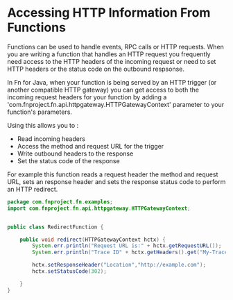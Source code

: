 # Accessing HTTP Information From Functions

Functions can be used to handle events, RPC calls or HTTP requests.  When you are writing a function that handles an HTTP request you frequently need access to the HTTP headers of the incoming request or need to set HTTP headers or the status code on the outbound respsonse.


In Fn for Java, when your function is being served by an HTTP trigger (or another compatible HTTP gateway) you can get access to both the incoming request headers for your function by adding a 'com.fnproject.fn.api.httpgateway.HTTPGatewayContext' parameter to your function's parameters.


 Using this  allows you to :

 * Read incoming headers
 * Access the method and request URL for the trigger
 * Write outbound headers to the response
 * Set the status code  of the response


 For example this function reads a request header the method and request URL, sets an response header and sets the response status code to perform an HTTP redirect.

```java
package com.fnproject.fn.examples;
import com.fnproject.fn.api.httpgateway.HTTPGatewayContext;


public class RedirectFunction {

    public void redirect(HTTPGatewayContext hctx) {
        System.err.println("Request URL is:" + hctx.getRequestURL());
        System.err.println("Trace ID" + hctx.getHeaders().get("My-Trace-ID").orElse("N/A"));

        hctx.setResponseHeader("Location","http://example.com");
        hctx.setStatusCode(302);

    }
}

```

